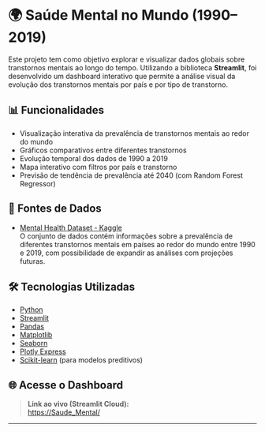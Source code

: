 # 🌍 Saúde Mental no Mundo (1990–2019)

Este projeto tem como objetivo explorar e visualizar dados globais sobre transtornos mentais ao longo do tempo. Utilizando a biblioteca **Streamlit**, foi desenvolvido um dashboard interativo que permite a análise visual da evolução dos transtornos mentais por país e por tipo de transtorno.

## 📊 Funcionalidades

- Visualização interativa da prevalência de transtornos mentais ao redor do mundo
- Gráficos comparativos entre diferentes transtornos
- Evolução temporal dos dados de 1990 a 2019
- Mapa interativo com filtros por país e transtorno
- Previsão de tendência de prevalência até 2040 (com Random Forest Regressor)

## 🧠 Fontes de Dados

- [Mental Health Dataset - Kaggle](https://www.kaggle.com/datasets/imtkaggleteam/mental-health)  
  O conjunto de dados contém informações sobre a prevalência de diferentes transtornos mentais em países ao redor do mundo entre 1990 e 2019, com possibilidade de expandir as análises com projeções futuras.

## 🛠 Tecnologias Utilizadas

- [Python](https://www.python.org/)
- [Streamlit](https://streamlit.io/)
- [Pandas](https://pandas.pydata.org/)
- [Matplotlib](https://matplotlib.org/)
- [Seaborn](https://seaborn.pydata.org/)
- [Plotly Express](https://plotly.com/python/plotly-express/)
- [Scikit-learn](https://scikit-learn.org/stable/) (para modelos preditivos)

## 🌐 Acesse o Dashboard

> **Link ao vivo (Streamlit Cloud):**  
> [https://Saude_Mental/](https://dashboard-j8smjvn7q2ui83kjiejeht.streamlit.app//)  


---
